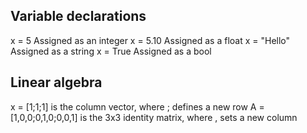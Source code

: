 ## Variable declarations

x = 5 Assigned as an integer
x = 5.10 Assigned as a float
x = "Hello" Assigned as a string
x = True Assigned as a bool


## Linear algebra

x = [1;1;1] is the column vector, where ; defines a new row
A = [1,0,0;0,1,0;0,0,1] is the 3x3 identity matrix, where , sets a new column
